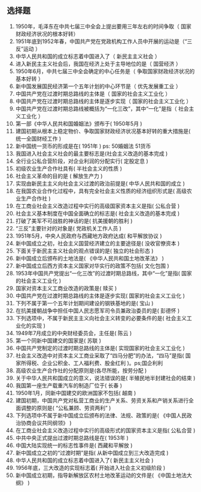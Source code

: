 ## 选择题

1. 1950年，毛泽东在中共七届三中全会上提出要用三年左右的时间争取（ 国家财政经济状况的根本好转）
2. 1951年底到1952年春，中国共产党在党政机构工作人员中开展的运动是（“三反”运动 ）
3. 中华人民共和国的成立标志着中国进入了（  新民主主义社会 ）
4. 进入新民主主义社会后，我国在经济上处于主导地位的是（ 国营经济 ）
5. 1950年6月，中共七届三中全会确定的中心任务是（  争取国家财政经济状况的基本好转 ）
6. 新中国发展国民经济第一个五年计划的中心环节是（ 优先发展重工业 ）
7. 中国共产党在过渡时期总路线的主体是（ 国家的社会主义工业化 ）
8. 中国共产党在过渡时期总路线的主体是逐步实现（ 国家的社会主义工业化 ）
9. 中国共产党在过渡时期总路线被概括为“一化三改”，其中“一化”是指（ 社会主义工业化 ）
10. 第一部《中华人民共和国婚姻法》颁布于( 1950年5月 )
11. 建国初期从根本上稳定物价、争取国家财政经济状况基本好转的重大措施是( 统一全国财经工作 )
12. 新中国统一货币的形成是在( 1951年 ) ps: 50婚姻法  51货币
13. 我国进入社会主义社会的最主要标志是(社会主义改造的基本完成 )
14. 全行业公私合营阶段，对企业利润的分配实行( 定股定息 )
15. 初级农业生产合作社具有( 半社会主义的性质 )
16. 社会主义革命的目的是 ( 解放生产力 )
17. 实现由新民主主义向社会主义过渡的政治前提是( 中华人民共和国的成立 )
18. 在我国农业合作化过程中，具有完全社会主义性质的经济组织形式是( 高级农业生产合作社 )
19. 在工商业社会主义改造过程中实行的高级国家资本主义是指( 公私合营 )
20. 社会主义基本制度在中国全面确立的标志是( 社会主义改造的基本完成 )
21. 打破了美军不可战胜的神话的是( 抗美援朝的胜利 )
22. “三反”主要针对的对象是( 党政机关工作人员 )
23. 1951年5月，中央人民政府与西藏地方政府达成( 和平解放协议 )
24. 新中国成立之初，社会主义国营经济建立的主要途径是( 没收官僚资本 )
25. 下面关于新民主主义社会的观点错误的是( 独立的社会形态 )
26. 新中国成立后颁布的土地法是( 《中华人民共和国土地改革法》 )
27. 新中国成立后西方资本主义国家对华实行的政策不包括( 文化包围 )
28. 1953年中国共产党提出“一化三改”的过渡时期总路线，其中“一化”是指( 国家的社会主义工业化 )
29. 国家对资本主义工商业改造的政策是( 赎买 )
30. 中国共产党在过渡时期总路线的主体是逐步实现( 国家的社会主义工业化 )
31. 下列不属于第一个五年计划期间建设的钢铁基地的是( 宝山 )
32. 在抗美援朝战争中担任中国人民志愿军司令员兼政治委员的是( 彭德怀 )
33. 下列选项中，不属于新民主主义向社会主义转变的必要条件的是( 社会主义工业化的实现 )
34. 1949年7月成立的中央财经委员会，主任是( 陈云 )
35. 第一个同新中国建交的国家是( 苏联 )
36. 中国共产党制定的过渡时期总路线的主体是( 实现国家的社会主义工业化 )
37. 社会主义改造中对资本主义工商业采取了“四马分肥”的办法，“四马”是指( 国家所得税、企业公积金、工人福利费、股金红利 )。ps;国企利利
38. 高级农业生产合作社的分配原则是(各尽所能，按劳分配 )
39. 关于中华人民共和国成立的意义，说法错误的是( 半殖民地半封建社会的结束 )
40. 我国第一座生产载重汽车的制造厂位于( 长春 )
41. 1950年1月，同新中国建交的欧洲国家不包括( 越南 )
42. 建国初期，中国共产党对私营工商业的生产关系、劳资关系和产销关系进行全面调整的原则是( “公私兼顾、劳资两利” )
43. 下列选项中不属于新中国成立后颁布的法律、法规、政策的是( 《中国人民政治协商会议共同纲领》 )
44. 在工商业社会主义改造过程中实行的高级形式的国家资本主义是指( 公私合营 )
45. 中共中央正式提出过渡时期总路线是在( 1953年 )
46. 中国大陆实现统一的标志性事件是( 西藏和平解放 )
47. 新中国成立之初的“过渡时期”是指( 从新中国成立到三大改造完成 )
48. 中华人民共和国的成立标志着中国进入了( 新民主主义社会 )
49. 1956年底，三大改造的实现标志着( 开始进入社会主义初级阶段 )
50. 新中国成立初期，指导新解放区农村土地改革运动的文件是( 《中国土地法大纲》 )